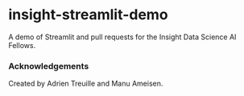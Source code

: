 # insight-streamlit-demo

A demo of Streamlit and pull requests for the Insight Data Science AI Fellows.

### Acknowledgements

Created by Adrien Treuille and Manu Ameisen.

